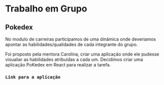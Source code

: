# Trabalho em Grupo

## Pokedex

No modulo de carreiras participamos de uma dinâmica onde deveriamos apontar as habilidades/qualidades de cada integrante do grupo.

Foi proposto pela mentora Carolina, criar uma aplicação onde ele pudesse visualiar as habilidades atribuídas a cada um. Decidimos criar uma aplicação PoKedex em React para realizar a tarefa.

### `Link para a aplicação`
